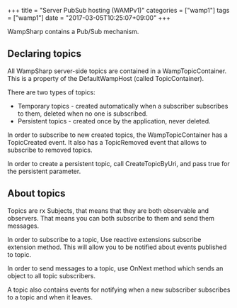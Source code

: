 +++
title = "Server PubSub hosting (WAMPv1)"
categories = ["wamp1"]
tags = ["wamp1"]
date = "2017-03-05T10:25:07+09:00"
+++

WampSharp contains a Pub/Sub mechanism.

## Declaring topics
All WampSharp server-side topics are contained in a WampTopicContainer. This is a property of the DefaultWampHost (called TopicContainer).

There are two types of topics:

* Temporary topics - created automatically when a subscriber subscribes to them, deleted when no one is subscribed.
* Persistent topics - created once by the application, never deleted.

In order to subscribe to new created topics, the WampTopicContainer has a TopicCreated event. It also has a TopicRemoved event that allows to subscribe to removed topics.

In order to create a persistent topic, call CreateTopicByUri, and pass true for the persistent parameter.

## About topics
Topics are rx Subjects, that means that they are both observable and observers. That means you can both subscribe to them and send them messages.

In order to subscribe to a topic, Use reactive extensions subscribe extension method. This will allow you to be notified about events published to topic.

In order to send messages to a topic, use OnNext method which sends an object to all topic subscribers.

A topic also contains events for notifying when a new subscriber subscribes to a topic and when it leaves.
